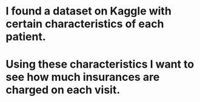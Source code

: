 # I found a dataset on Kaggle with certain characteristics of each patient. 
# Using these characteristics I want to see how much insurances are charged on each visit.
